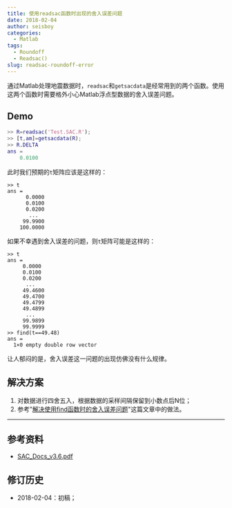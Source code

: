 ```yaml
---
title: 使用readsac函数时出现的舍入误差问题
date: 2018-02-04
author: seisboy
categories:
  - Matlab
tags:
  - Roundoff
  - Readsac()
slug: readsac-roundoff-error
---
```


通过Matlab处理地震数据时，`readsac`和`getsacdata`是经常用到的两个函数。使用这两个函数时需要格外小心Matlab浮点型数据的舍入误差问题。

## Demo
``` Matlab
>> R=readsac('Test.SAC.R');
>> [t,am]=getsacdata(R);
>> R.DELTA
ans =
    0.0100
```
此时我们预期的`t`矩阵应该是这样的：
```
>> t
ans =
      0.0000
      0.0100
      0.0200
       ...
     99.9900
    100.0000
```
如果不幸遇到舍入误差的问题，则`t`矩阵可能是这样的：
```
>> t
ans =
     0.0000
     0.0100
     0.0200
      ...
     49.4600
     49.4700
     49.4799
     49.4899
      ...
     99.9899
     99.9999
>> find(t==49.48)
ans =
  1×0 empty double row vector
```
让人郁闷的是，舍入误差这一问题的出现仿佛没有什么规律。

## 解决方案
1. 对数据进行四舍五入，根据数据的采样间隔保留到小数点后N位；
2. 参考"[解决使用find函数时的舍入误差问题](./2018-02-03-find-roundoff-error.md)"这篇文章中的做法。

---
## 参考资料
- [SAC_Docs_v3.6.pdf](http://seisman.info/sac-manual.html)

## 修订历史
- 2018-02-04：初稿；
